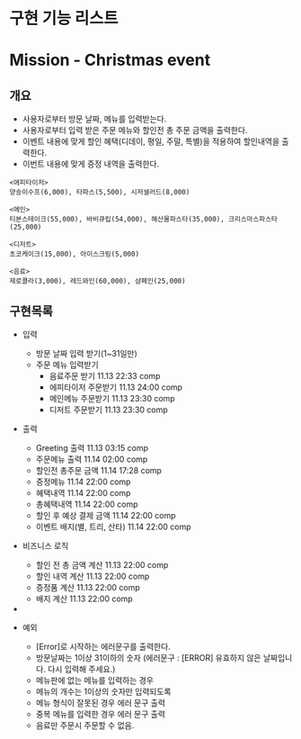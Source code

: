 # 구현 기능 리스트

# Mission - Christmas event

## 개요

- 사용자로부터 방문 날짜, 메뉴를 입력받는다.
- 사용자로부터 입력 받은 주문 메뉴와 할인전 총 주문 금액을 출력한다.
- 이벤트 내용에 맞게 할인 혜택(디데이, 평일, 주말, 특별)을 적용하여 할인내역을 출력한다.
- 이번트 내용에 맞게 증정 내역을 출력한다.

```
<애피타이저>
양송이수프(6,000), 타파스(5,500), 시저샐러드(8,000)

<메인>
티본스테이크(55,000), 바비큐립(54,000), 해산물파스타(35,000), 크리스마스파스타(25,000)

<디저트>
초코케이크(15,000), 아이스크림(5,000)

<음료>
제로콜라(3,000), 레드와인(60,000), 샴페인(25,000)
```

## 구현목록

- 입력
    - 방문 날짜 입력 받기(1~31일만)
    - 주문 메뉴 입력받기
        - 음료주문 받기 11.13 22:33 comp
        - 에피타이저 주문받기 11.13 24:00 comp
        - 메인메뉴 주문받기 11.13 23:30 comp
        - 디저트 주문받기 11.13 23:30 comp

- 출력
    - Greeting 출력 11.13 03:15 comp
    - 주문메뉴 출력 11.14 02:00 comp
    - 할인전 총주문 금액 11.14 17:28 comp
    - 증정메뉴 11.14 22:00 comp
    - 혜택내역 11.14 22:00 comp
    - 총혜택내역 11.14 22:00 comp
    - 할인 후 예상 결제 금액 11.14 22:00 comp
    - 이벤트 배지(별, 트리, 산타) 11.14 22:00 comp

- 비즈니스 로직
    - 할인 전 총 금액 계산 11.13 22:00 comp
    - 할인 내역 계산 11.13 22:00 comp
    - 증정품 계산 11.13 22:00 comp
    - 배지 계산 11.13 22:00 comp
-
- 예외
    - [Error]로 시작하는 에러문구를 출력한다.
    - 방문날짜는 1이상 31이하의 숫자 (에러문구 : [ERROR] 유효하지 않은 날짜입니다. 다시 입력해 주세요.)
    - 메뉴판에 없는 메뉴를 입력하는 경우
    - 메뉴의 개수는 1이상의 숫자만 입력되도록
    - 메뉴 형식이 잘못된 경우 에러 문구 출력
    - 중복 메뉴를 입력한 경우 에러 문구 출력
    - 음료만 주문시 주문할 수 없음.
